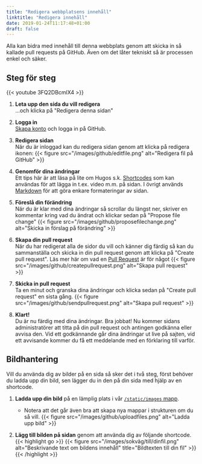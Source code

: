 ```yaml
---
title: "Redigera webbplatsens innehåll"
linktitle: "Redigera innehåll"
date: 2019-01-24T11:17:48+01:00
draft: false
---
```

Alla kan bidra med innehåll till denna webbplats genom att skicka in så kallade pull requests på GitHub. Även om det låter tekniskt så är processen enkel och säker.

## Steg för steg

{{< youtube 3FQ2DBcmlX4 >}}

1. **Leta upp den sida du vill redigera** <br> ...och klicka på "Redigera denna sidan"

2. **Logga in** <br>
[Skapa konto](https://github.com/signup) och logga in på GitHub.

3. **Redigera sidan** <br> När du är inloggad kan du redigera sidan genom att klicka på redigera ikonen:
{{< figure src="/images/github/editfile.png" alt="Redigera fil på GitHub" >}}

4. **Genomför dina ändringar** <br> Ett tips här är att läsa på lite om Hugos s.k. [Shortcodes](https://gohugo.io/content-management/shortcodes) som kan användas för att lägga in t.ex. video m.m. på sidan. I övrigt används [Markdown](https://guides.github.com/features/mastering-markdown/) för att göra enkare formateringar av sidan.

5. **Föreslå din förändring** <br> När du är klar med dina ändringar så scrollar du längst ner, skriver en kommentar kring vad du ändrat och klickar sedan på "Propose file change"
{{< figure src="/images/github/proposefilechange.png" alt="Skicka in förslag på förändring" >}}

6. **Skapa din pull request** <br> När du har redigerat alla de sidor du vill och känner dig färdig så kan du sammanställa och skicka in din pull request genom att klicka på "Create pull request". Läs mer här om vad en [Pull Request](https://help.github.com/articles/using-pull-requests) är för något
{{< figure src="/images/github/createpullrequest.png" alt="Skapa pull request" >}}

7. **Skicka in pull request** <br> Ta en minut och granska dina ändringar och klicka sedan på "Create pull request" en sista gång.
{{< figure src="/images/github/sendpullrequest.png" alt="Skapa pull request" >}}

8. **Klart!** <br> Du är nu färdig med dina ändringar. Bra jobbat! Nu kommer sidans administratörer att titta på din pull request och antingen godkänna eller avvisa den. Vid ett godkännande går dina ändringar ut live på sajten, vid ett avvisande kommer du få ett meddelande med en förklaring till varför.


## Bildhantering
Vill du använda dig av bilder på en sida så sker det i två steg, först behöver du ladda upp din bild, sen lägger du in den på din sida med hjälp av en shortcode.

1. **Ladda upp din bild** på en lämplig plats i vår [`/static/images` mapp](https://github.com/RegionHalland/design.regionhalland.se/tree/production/static/images).
   - Notera att det går även bra att skapa nya mappar i strukturen om du så vill. 
   {{< figure src="/images/github/uploadfiles.png" alt="Ladda upp bild" >}}
   
2. **Lägg till bilden på sidan** genom att använda dig av följande shortcode.
{{< highlight go >}}
{{< figure src="/images/sokväg/till/dinfil.png" alt="Beskrivande text om bildens innehåll" title="Bildtexten till din fil" >}}
{{< /highlight >}}
